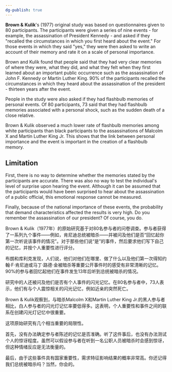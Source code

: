 ```yaml
---
dg-publish: true
---
```

**Brown &** **Kulik**'s (1977) original study was based on questionnaires given to 80 participants. The participants were given a series of nine events - for example, the assassination of President Kennedy - and asked if they "recalled the circumstances in which you first heard about the event." For those events in which they said "yes," they were then asked to write an account of their memory and rate it on a scale of personal importance.

Brown and Kulik found that people said that they had very clear memories of where they were, what they did, and what they felt when they first learned about an important public occurrence such as the assassination of John F. Kennedy or Martin Luther King. 90% of the participants recalled the circumstances in which they heard about the assassination of the president - thirteen years after the event. 

People in the study were also asked if they had flashbulb memories of personal events. Of 80 participants, 73 said that they had flashbulb memories associated with a personal shock, such as the sudden death of a close relative.

Brown & Kulik observed a much lower rate of flashbulb memories among white participants than black participants to the assassinations of Malcolm X and Martin Luther King Jr. This shows that the link between personal importance and the event is important in the creation of a flashbulb memory.

## Limitation
First, there is no way to determine whether the memories stated by the participants are accurate. There was also no way to test the individual's level of surprise upon hearing the event. Although it can be assumed that the participants would have been surprised to hear about the assassination of a public official, this emotional response cannot be measured.

Finally, because of the national importance of these events, the probability that demand characteristics affected the results is very high. Do you remember the assassination of our president? Of course, you do.

Brown & Kulik（1977年）的原始研究基于对80名参与者的问卷调查。参与者获得了一系列九个事件——例如，肯尼迪总统被暗杀——并被问及他们是否“回忆起你第一次听说该事件的情况”。对于那些他们说“是”的事件，然后要求他们写下自己的记忆，并按个人重要性进行评分。

布朗和库利克发现，人们说，他们对他们在哪里、做了什么以及他们第一次得知约翰·F·肯尼迪或马丁·路德·金被暗杀等重要公开事件时的感受有非常清晰的记忆。90%的参与者回忆起他们在事件发生13年后听到总统被暗杀的情况。

研究中的人还被问及他们是否有个人事件的闪光记忆。在80名参与者中，73人表示，他们有与个人震惊相关的闪光记忆，例如近亲的突然死亡。

Brown & Kulik观察到，与暗杀Malcolm X和Martin Luther King Jr.的黑人参与者相比，白人参与者的闪光灯记忆率要低得多。这表明，个人重要性和事件之间的联系在创建闪光灯记忆中很重要。

这项原始研究有几个相当重要的局限性。

首先，没有办法确定参与者陈述的记忆是否准确。听了这件事后，也没有办法测试个人的惊讶程度。虽然可以假设参与者在听到一名公职人员被暗杀时会感到惊讶，但这种情绪反应是无法衡量的。

最后，由于这些事件具有国家重要性，需求特征影响结果的概率非常高。你还记得我们总统被暗杀吗？当然，你会的。